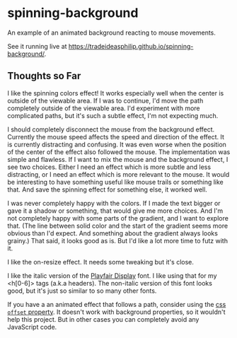 # spinning-background

An example of an animated background reacting to mouse movements.

See it running live at https://tradeideasphilip.github.io/spinning-background/.

## Thoughts so Far

I like the spinning colors effect!
It works especially well when the center is outside of the viewable area.
If I was to continue, I'd move the path completely outside of the viewable area.
I'd experiment with more complicated paths, but it's such a subtle effect, I'm not expecting much.

I should completely disconnect the mouse from the background effect.
Currently the mouse speed affects the speed and direction of the effect.
It is currently distracting and confusing.
It was even worse when the position of the center of the effect also followed the mouse.
The implementation was simple and flawless.
If I want to mix the mouse and the background effect, I see two choices.
Either I need an effect which is more subtle and less distracting, or I need an effect which is more relevant to the mouse.
It would be interesting to have something useful like mouse trails or something like that.
And save the spinning effect for something else, it worked well.

I was never completely happy with the colors.
If I made the text bigger or gave it a shadow or something, that would give me more choices.
And I'm not completely happy with some parts of the gradient, and I want to explore that.
(The line between solid color and the start of the gradient seems more obvious than I'd expect.
And something about the gradient always looks grainy.)
That said, it looks good as is.
But I'd like a lot more time to futz with it.

I like the on-resize effect.
It needs some tweaking but it's close.

I like the italic version of the [Playfair Display](https://fonts.google.com/specimen/Playfair+Display/tester?query=playfair) font.
I like using that for my <h[0-6]> tags (a.k.a headers).
The non-italic version of this font looks good, but it's just so similar to so many other fonts.

If you have a an animated effect that follows a path, consider using the [css `offset` property](https://developer.mozilla.org/en-US/docs/Web/CSS/offset).
It doesn't work with background properties, so it wouldn't help this project.
But in other cases you can completely avoid any JavaScript code.
